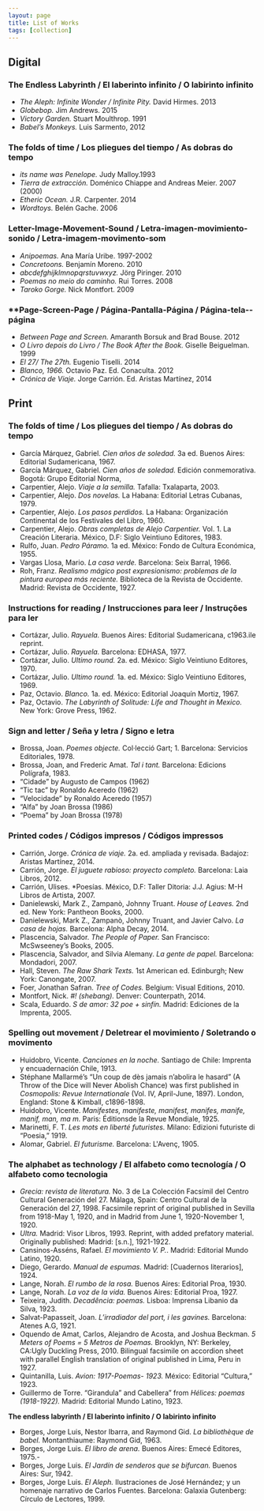 ```yaml
---
layout: page
title: List of Works
tags: [collection]
---
```



## Digital



### **The Endless Labyrinth / El laberinto infinito /  O labirinto infinito**



- *The Aleph: Infinite Wonder / Infinite Pity.* David Hirmes. 2013  
- *Globebop.* Jim Andrews. 2015
- *Victory Garden.* Stuart Moulthrop. 1991
- *Babel’s Monkeys.* Luis Sarmento, 2012


### **The folds of time / Los pliegues del tiempo / As dobras do tempo**


- *its name was Penelope.* Judy Malloy.1993
- *Tierra de extracción.* Doménico Chiappe and Andreas Meier. 2007 (2000)
- *Etheric Ocean.* J.R. Carpenter. 2014
- *Wordtoys.* Belén Gache. 2006


### **Letter-Image-Movement-Sound / Letra-imagen-movimiento-sonido / Letra-imagem­-movimento­-som**


- *Anipoemas.* Ana María Uribe. 1997-2002
- *Concretoons.* Benjamín Moreno. 2010
- *abcdefghijklmnopqrstuvwxyz.* Jörg Piringer. 2010
- *Poemas no meio do caminho.* Rui Torres. 2008
- *Taroko Gorge.* Nick Montfort. 2009


### **Page-Screen-Page / Página-Pantalla-Página / Página­-tela-­página

- *Between Page and Screen.* Amaranth Borsuk and Brad Bouse. 2012
- *O Livro depois do Livro / The Book After the Book.* Giselle Beiguelman. 1999
- *El 27/ The 27th.* Eugenio Tiselli. 2014
- *Blanco, 1966.* Octavio Paz. Ed. Conaculta. 2012
- *Crónica de Viaje.* Jorge Carrión. Ed. Aristas Martínez, 2014



## Print


### **The folds of time / Los pliegues del tiempo / As dobras do tempo**


- García Márquez, Gabriel. *Cien años de soledad.* 3a ed. Buenos Aires: Editorial Sudamericana, 1967.
- García Márquez, Gabriel. *Cien años de soledad.* Edición conmemorativa. Bogotá: Grupo Editorial Norma,
- Carpentier, Alejo. *Viaje a la semilla.* Tafalla: Txalaparta, 2003.
- Carpentier, Alejo. *Dos novelas.* La Habana: Editorial Letras Cubanas, 1979.
- Carpentier, Alejo. *Los pasos perdidos.* La Habana: Organización Continental de los Festivales del Libro, 1960.
- Carpentier, Alejo. *Obras completas de Alejo Carpentier.* Vol. 1. La Creación Literaria. México, D.F: Siglo Veintiuno Editores, 1983.
- Rulfo, Juan. *Pedro Páramo.* 1a ed. México: Fondo de Cultura Económica, 1955.
- Vargas Llosa, Mario. *La casa verde.* Barcelona: Seix Barral, 1966.
- Roh, Franz. *Realismo mágico post expresionismo: problemas de la pintura europea más reciente.* Biblioteca de la Revista de Occidente. Madrid: Revista de Occidente, 1927.


### **Instructions for reading / Instrucciones para leer / Instruções para ler**


- Cortázar, Julio. *Rayuela.* Buenos Aires: Editorial Sudamericana, c1963.ile reprint.
- Cortázar, Julio. *Rayuela.* Barcelona: EDHASA, 1977.
- Cortázar, Julio. *Ultimo round.* 2a. ed. México: Siglo Veintiuno Editores, 1970.
- Cortázar, Julio. *Ultimo round.* 1a. ed. México: Siglo Veintiuno Editores, 1969.
- Paz, Octavio. *Blanco.* 1a. ed. México: Editorial Joaquín Mortiz, 1967.
- Paz, Octavio. *The Labyrinth of Solitude: Life and Thought in Mexico.* New York: Grove Press, 1962.


### **Sign and letter / Seña y letra / Signo e letra**


- Brossa, Joan. *Poemes objecte.* Col·lecció Gart; 1. Barcelona: Servicios Editoriales, 1978.
- Brossa, Joan, and Frederic Amat. *Tal i tant.* Barcelona: Edicions Polígrafa, 1983.
- “Cidade” by Augusto de Campos (1962)
- “Tic tac” by Ronaldo Aceredo (1962)
- “Velocidade” by Ronaldo Aceredo (1957)
- “Alfa” by Joan Brossa (1986)
- “Poema” by Joan Brossa (1978)


### **Printed codes / Códigos impresos / Códigos impressos**


- Carrión, Jorge. *Crónica de viaje.* 2a. ed. ampliada y revisada. Badajoz: Aristas Martínez, 2014.
- Carrión, Jorge. *El juguete rabioso: proyecto completo.* Barcelona: Laia Libros, 2012.
- Carrión, Ulises. *Poesías. México, D.F: Taller Ditoria: J.J. Agius: M-H Libros de Artista, 2007.
- Danielewski, Mark Z., Zampanò, Johnny Truant. *House of Leaves.* 2nd ed. New York: Pantheon Books, 2000.
- Danielewski, Mark Z., Zampanò, Johnny Truant, and Javier Calvo. *La casa de hojas.* Barcelona: Alpha Decay, 2014.
- Plascencia, Salvador. *The People of Paper.* San Francisco: McSwseeney’s Books, 2005.
- Plascencia, Salvador, and Silvia Alemany. *La gente de papel.* Barcelona: Mondadori, 2007.
- Hall, Steven. *The Raw Shark Texts.* 1st American ed. Edinburgh; New York: Canongate, 2007.
- Foer, Jonathan Safran. *Tree of Codes.* Belgium: Visual Editions, 2010.
- Montfort, Nick. *#! (shebang).* Denver: Counterpath, 2014.
- Scala, Eduardo. *S de amor: 32 poe + sinfín.* Madrid: Ediciones de la Imprenta, 2005.


### **Spelling out movement / Deletrear el movimiento / Soletrando o movimento**


- Huidobro, Vicente. *Canciones en la noche.* Santiago de Chile: Imprenta y encuadernación Chile, 1913.
- Stéphane Mallarmé’s “Un coup de dès jamais n’abolira le hasard” (A Throw of the Dice will Never Abolish Chance) was first published in *Cosmopolis: Revue Internationale* (Vol. IV, April-June, 1897). London, England: Stone &amp; Kimball, c1896-1898.
- Huidobro, Vicente. *Manifestes, manifeste, manifest, manifes, manife, manif, man, ma m.* Paris: Éditionsde la Revue Mondiale, 1925.
- Marinetti, F. T. *Les mots en liberté futuristes.* Milano: Edizioni futuriste di “Poesia,” 1919.
- Alomar, Gabriel. *El futurisme.* Barcelona: L'Avenç, 1905.


### **The alphabet as technology / El alfabeto como tecnología / O alfabeto como tecnologia**


- *Grecia: revista de literatura.* No. 3 de La Colección Facsímil del Centro Cultural Generación del 27. Málaga, Spain: Centro Cultural de la Generación del 27, 1998. Facsimile reprint of original published in Sevilla from 1918-May 1, 1920, and in Madrid from June 1, 1920-November 1, 1920.
- *Ultra.* Madrid: Visor Libros, 1993. Reprint, with added prefatory material. Originally published: Madrid: [s.n.], 1921-1922.
- Cansinos-Asséns, Rafael. *El movimiento V. P.*. Madrid: Editorial Mundo Latino, 1920.
- Diego, Gerardo. *Manual de espumas.* Madrid: [Cuadernos literarios], 1924.
- Lange, Norah. *El rumbo de la rosa.* Buenos Aires: Editorial Proa, 1930.
- Lange, Norah. *La voz de la vida.* Buenos Aires: Editorial Proa, 1927.
- Teixeira, Judith. *Decadência: poemas.* Lisboa: Imprensa Libanio da Silva, 1923.
- Salvat-Papasseit, Joan. *L’irradiador del port, i les gavines.* Barcelona: Atenes A.G, 1921.
- Oquendo de Amat, Carlos, Alejandro de Acosta, and Joshua Beckman. *5 Meters of Poems = 5 Metros de Poemas.* Brooklyn, NY: Berkeley, CA:Ugly Duckling Press, 2010. Bilingual facsimile on accordion sheet with parallel English translation of original published in Lima, Peru in 1927.
- Quintanilla, Luis. *Avion: 1917-Poemas- 1923.* México: Editorial “Cultura,” 1923.
- Guillermo de Torre. “Girandula” and Cabellera” from *Hélices: poemas (1918-1922).* Madrid: Editorial Mundo Latino, 1923.


**The endless labyrinth / El laberinto infinito / O labirinto infinito**


- Borges, Jorge Luis, Nestor Ibarra, and Raymond Gid. *La bibliothèque de babel.* Montanthiaume: Raymond Gid, 1963.
- Borges, Jorge Luis. *El libro de arena.* Buenos Aires: Emecé Editores, 1975.-
- Borges, Jorge Luis. *El Jardín de senderos que se bifurcan.* Buenos Aires: Sur, 1942.
- Borges, Jorge Luis. *El Aleph.* Ilustraciones de José Hernández; y un homenaje narrativo de Carlos Fuentes. Barcelona: Galaxia Gutenberg: Círculo de Lectores, 1999.
